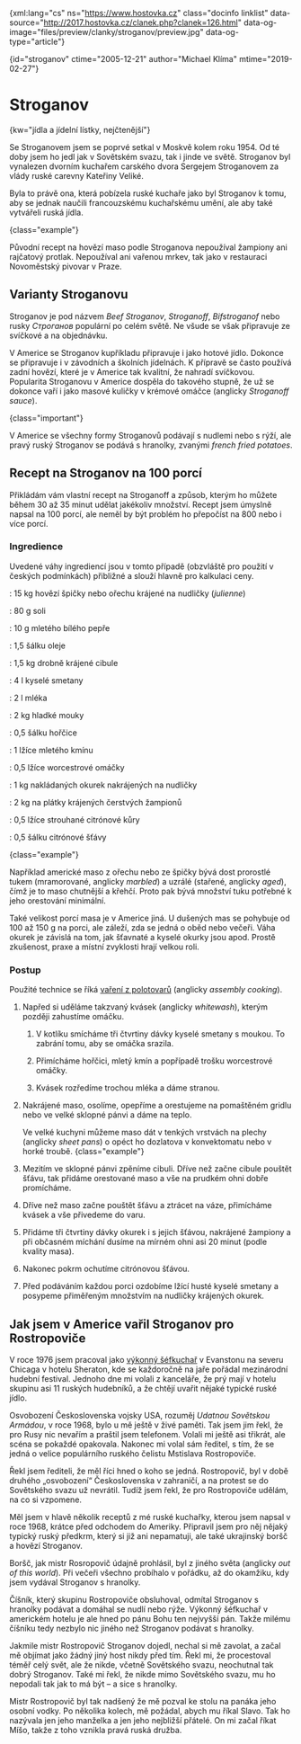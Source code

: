 
{xml:lang="cs" ns="https://www.hostovka.cz" class="docinfo linklist" data-source="http://2017.hostovka.cz/clanek.php?clanek=126.html" data-og-image="files/preview/clanky/stroganov/preview.jpg" data-og-type="article"} 

{id="stroganov" ctime="2005-12-21" author="Michael Klíma" mtime="2019-02-27"}  

# Stroganov 

{kw="jídla a jídelní lístky, nejčtenější"}  

Se Stroganovem jsem se poprvé setkal v Moskvě kolem roku 1954. Od té doby jsem ho jedl jak v Sovětském svazu, tak i jinde ve světě. Stroganov byl vynalezen dvorním kuchařem carského dvora Sergejem Stroganovem za vlády ruské carevny Kateřiny Veliké. 

Byla to právě ona, která pobízela ruské kuchaře jako byl Stroganov k tomu, aby se jednak naučili francouzskému kuchařskému umění, ale aby také vytvářeli ruská jídla. 

{class="example"} 

Původní recept na hovězí maso podle Stroganova nepoužíval žampiony ani rajčatový protlak. Nepoužíval ani vařenou mrkev, tak jako v restauraci Novoměstský pivovar v Praze. 

## Varianty Stroganovu 

Stroganov je pod názvem _Beef Stroganov_, _Stroganoff_, _Bifstroganof_ nebo rusky _Строганов_ populární po celém světě. Ne všude se však připravuje ze svíčkové a na objednávku. 

V Americe se Stroganov kupříkladu připravuje i jako hotové jídlo. Dokonce se připravuje i v závodních a školních jídelnách. K přípravě se často používá zadní hovězí, které je v Americe tak kvalitní, že nahradí svíčkovou. Popularita Stroganovu v Americe dospěla do takového stupně, že už se dokonce vaří i jako masové kuličky v krémové omáčce (anglicky _Stroganoff sauce_). 

{class="important"} 

V Americe se všechny formy Stroganovů podávají s nudlemi nebo s rýží, ale pravý ruský Stroganov se podává s hranolky, zvanými _french fried potatoes_. 

## Recept na Stroganov na 100 porcí 

Přikládám vám vlastní recept na Stroganoff a způsob, kterým ho můžete během 30 až 35 minut udělat jakékoliv množství. Recept jsem úmyslně napsal na 100 porcí, ale neměl by být problém ho přepočíst na 800 nebo i více porcí. 

### Ingredience 

Uvedené váhy ingrediencí jsou v tomto případě (obzvláště pro použití v českých podmínkách) přibližné a slouží hlavně pro kalkulaci ceny. 

: 15 kg hovězí špičky nebo ořechu krájené na nudličky (_julienne_) 

: 80 g soli 

: 10 g mletého bílého pepře 

: 1,5 šálku oleje 

: 1,5 kg drobně krájené cibule 

: 4 l kyselé smetany 

: 2 l mléka 

: 2 kg hladké mouky 

: 0,5 šálku hořčice 

: 1 lžíce mletého kmínu 

: 0,5 lžíce worcestrové omáčky 

: 1 kg nakládaných okurek nakrájených na nudličky 

: 2 kg na plátky krájených čerstvých žampionů 

: 0,5 lžíce strouhané citrónové kůry 

: 0,5 šálku citrónové šťávy 

{class="example"} 

Například americké maso z ořechu nebo ze špičky bývá dost prorostlé tukem (mramorované, anglicky _marbled_) a uzrálé (stařené, anglicky _aged_), čímž je to maso chutnější a křehčí. Proto pak bývá množství tuku potřebné k jeho orestování minimální.  

Také velikost porcí masa je v Americe jiná. U dušených mas se pohybuje od 100 až 150 g na porci, ale záleží, zda se jedná o oběd nebo večeři. Váha okurek je závislá na tom, jak šťavnaté a kyselé okurky jsou apod. Prostě zkušenost, praxe a místní zvyklosti hrají velkou roli. 

### Postup 

Použité technice se říká [vaření z polotovarů][1] (anglicky _assembly cooking_). 

1. Napřed si uděláme takzvaný kvásek (anglicky _whitewash_), kterým později zahustíme omáčku. 

   1. V kotlíku smícháme tři čtvrtiny dávky kyselé smetany s moukou. To zabrání tomu, aby se omáčka srazila. 

   2. Přimícháme hořčici, mletý kmín a popřípadě trošku worcestrové omáčky. 

   3. Kvásek rozředíme trochou mléka a dáme stranou. 

2. Nakrájené maso, osolíme, opepříme a orestujeme na pomaštěném gridlu nebo ve velké sklopné pánvi a dáme na teplo. 

   Ve velké kuchyni můžeme maso dát v tenkých vrstvách na plechy (anglicky _sheet pans_) o opéct ho dozlatova v konvektomatu nebo v horké troubě. {class="example"} 

3. Mezitím ve sklopné pánvi zpěníme cibuli. Dříve než začne cibule pouštět šťávu, tak přidáme orestované maso a vše na prudkém ohni dobře promícháme. 

4. Dříve než maso začne pouštět šťávu a ztrácet na váze, přimícháme kvásek a vše přivedeme do varu. 

5. Přidáme tři čtvrtiny dávky okurek i s jejich šťávou, nakrájené žampiony a při občasném míchání dusíme na mírném ohni asi 20 minut (podle kvality masa). 

6. Nakonec pokrm ochutíme citrónovou šťávou. 

7. Před podáváním každou porci ozdobíme lžící husté kyselé smetany a posypeme přiměřeným množstvím na nudličky krájených okurek. 

## Jak jsem v Americe vařil Stroganov pro Rostropoviče 

V roce 1976 jsem pracoval jako [výkonný šéfkuchař][2] v Evanstonu na severu Chicaga v hotelu Sheraton, kde se každoročně na jaře pořádal mezinárodní hudební festival. Jednoho dne mi volali z kanceláře, že prý mají v hotelu skupinu asi 11 ruských hudebníků, a že chtějí uvařit nějaké typické ruské jídlo. 

Osvobození Československa vojsky USA, rozuměj _Udatnou Sovětskou Armádou_, v roce 1968, bylo u mě ještě v živé paměti. Tak jsem jim řekl, že pro Rusy nic nevařím a praštil jsem telefonem. Volali mi ještě asi třikrát, ale scéna se pokaždé opakovala. Nakonec mi volal sám ředitel, s tím, že se jedná o velice populárního ruského čelistu Mstislava Rostropoviče. 

Řekl jsem řediteli, že měl říci hned o koho se jedná. Rostropovič, byl v době druhého „osvobození“ Československa v zahraničí, a na protest se do Sovětského svazu už nevrátil. Tudíž jsem řekl, že pro Rostropoviče udělám, na co si vzpomene. 

Měl jsem v hlavě několik receptů z mé ruské kuchařky, kterou jsem napsal v roce 1968, krátce před odchodem do Ameriky. Připravil jsem pro něj nějaký typický ruský předkrm, který si již ani nepamatuji, ale také ukrajinský boršč a hovězí Stroganov. 

Boršč, jak mistr Rosropovič údajně prohlásil, byl z jiného světa (anglicky _out of this world_). Při večeři všechno probíhalo v pořádku, až do okamžiku, kdy jsem vydával Stroganov s hranolky. 

Číšník, který skupinu Rostropoviče obsluhoval, odmítal Stroganov s hranolky podávat a domáhal se nudlí nebo rýže. Výkonný šéfkuchař v americkém hotelu je ale hned po pánu Bohu ten nejvyšší pán. Takže milému číšníku tedy nezbylo nic jiného než Stroganov podávat s hranolky. 

Jakmile mistr Rostropovič Stroganov dojedl, nechal si mě zavolat, a začal mě objímat jako žádný jiný host nikdy před tím. Řekl mi, že procestoval téměř celý svět, ale že nikde, včetně Sovětského svazu, neochutnal tak dobrý Stroganov. Také mi řekl, že nikde mimo Sovětského svazu, mu ho nepodali tak jak to má být – a sice s hranolky. 

Mistr Rostropovič byl tak nadšený že mě pozval ke stolu na panáka jeho osobní vodky. Po několika kolech, mě požádal, abych mu říkal Slavo. Tak ho nazývala jen jeho manželka a jen jeho nejbližší přátelé. On mi začal říkat Míšo, takže z toho vznikla pravá ruská družba. 

[1]: /vareni_z_polotovaru 
[2]: /kucharske_tituly#vykonny_sefkuchar 
 
